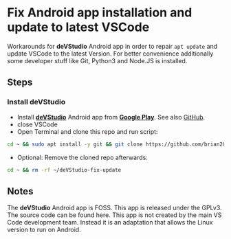 
# Fix Android app installation and update to latest VSCode

Workarounds for __deVStudio__ Android app in order to repair ```apt update``` and update VSCode to the latest Version.
For better convenience additionally some developer stuff like Git, Python3 and Node.JS is installed.

## Steps

### Install deVStudio

 - Install [__deVStudio__](https://play.google.com/store/apps/details?id=tech.ula.devstudio) Android app from [__Google Play__](https://play.google.com).
   See also [GitHub](https://github.com/CypherpunkArmory/deVStudio).
 - close VSCode
 - Open Terminal and clone this repo and run script:

```bash
cd ~ && sudo apt install -y git && git clone https://github.com/brian200508/deVStudio-fix-update.git && cd ~/deVStudio-fix-update && chmod +x fix-install.sh && ./fix-install.sh
```

 - Optional: Remove the cloned repo afterwards:
```bash
cd ~ && rm -rf ~/deVStudio-fix-update
```



## Notes

The __deVStudio__ Android app is FOSS.
This app is released under the GPLv3.  The source code can be found here.
This app is not created by the main VS Code development team.  Instead it is an adaptation that allows the Linux version to run on Android.
